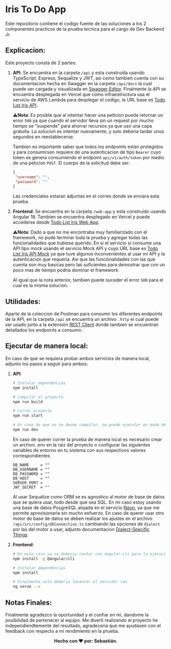 # Iris To Do App
Este repositorio contiene el codigo fuente de las soluciones a los 2 componentes practicos de la prueba tecnica para el cargo de Dev Backend Jr.

## Explicacion:
Este proyecto consta de 2 partes:
1. **API**: Se encuentra en la carpeta `/api` y esta construida usando TypeScript, Express, Sequalize y JWT, asi como tambien cuenta con su documentacion hecha en Swagger en la carpeta `/api/docs` la cual puede ser cargada y visualizada en [Swagger Editor](https://editor.swagger.io). Finalmente la API se encuentra desplegada en Vercel que como infraestructura usa el servicio de AWS Lambda para desplegar el codigo, la URL base es [Todo List Iris API](https://todo-list-iris-app.vercel.app/api/v1/tasks).

   ⚠️**Nota**: Es posible que al intentar hacer una peticion pueda retornar un error `500` ya que cuando el servidor lleva sin un request por mucho tiempo se "suspende" para ahorrar recursos ya que uso una capa gratuita. La solucion es intentar nuevamente, y solo deberia tardar unos segundos en reestablecerse.

   Tambien es importante saber que todos los endpoints estan protegidos y para consumirsen requiere de una autenticacion de tipo `Bearer` cuyo token se genera consumiendo el endpoint `api/v1/auth/token` por medio de una peticion `POST`. El cuerpo de la solicitud debe ser:

   ```json
   {
    "username": "",
    "password": ""
   }
   ```

   Las credenciales estaran adjuntas en el correo donde se enviara esta prueba.

3. **Frontend**: Se encuentra en la carpeta `/web-app` y esta construido usando Angular 18. Tambien se encuentra desplegado en Vercel y puede accederse desde [Todo List Iris Web App](https://web-app-nine-olive.vercel.app).

   ⚠️**Nota:** Dado a que no me encontraba muy familiarizado con el framework, no pude terminar toda la prueba y agregar todas las funcionalidades que hubiese querido. En si el servicio si consume una API tipo mock usando el servicio Mock API y cuyo URL base es [Todo List Iris API Mock](https://66aec30bb05db47acc5842d7.mockapi.io/api/v1/tasks) ya que tuve algunos inconvenientes al usar mi API y la autenticacion que requeria. Asi que las funcionalidades con las que cuenta son muy basicas pero las suficientes para demostrar que con un poco mas de tiempo podria dominar el framework.

   Al igual que la nota anterior, tambien puede suceder el error `500` para el cual es la misma solucion.

## Utilidades:
Aparte de la coleccion de Postman para consumir los diferentes endpoints de la API, en la carpeta `/api` se encuentra un archivo `.http` el cual puede ser usado junto a la extension [REST Client](https://marketplace.visualstudio.com/items?itemName=humao.rest-client) donde tambien se encuentran detallados los endpoints a consumir.

## Ejecutar de manera local:
En caso de que se requiera probar ambos servicios de manera local, adjunto los pasos a seguir para ambos:

1. **API**:
   ```bash
   # Instalar dependencias
   npm install

   # Compilar el proyecto
   npm run build

   # Correr proyecto
   npm run start

   # En caso de que no se desee compilar, se puede ejecutar en modo desarrollo
   npm run dev
   ```

   En caso de querer correr la prueba de manera local es necesario crear un archivo .env en la raiz del proyecto o configurar las siguientes variables de entorno en tu sistema con sus respectivos valores correspondientes

   ```env
   DB_NAME     = ""
   DB_USERNAME = ""
   DB_PASSWORD = ""
   DB_HOST     = ""
   SERVER_PORT = 
   JWT_SECRET  = ""
   ```

   Al usar Sequalize como ORM se es agnostico al motor de base de datos que se quiera usar, todo desde que sea SQL. En mi caso estoy usando una base de datos PosgreSQL alojada en el servicio [Neon](https://neon.tech), ya que me permite aprovisionarla sin mucho esfuerzo. En caso de querer usar otro motor de base de datos se deben realizar los ajustes en el archivo `/api/src/config/dbConnection.ts` cambiando las opciones de `dialect` por las del motor a usar, adjunto documentacion [Dialect-Specific Things](https://sequelize.org/docs/v6/other-topics/dialect-specific-things/).

   

   
3. **Frontend**:
   ```bash
   # En este caso ya se deberia contar con angular-cli para la ejecucion del mismo, en caso de que no se instala con el comando
   npm install -g @angular/cli

   # Instalar dependencias
   npm install

   # Finalmente solo deberia levantar el servidor con
   ng serve --o
   ```

## Notas Finales:
Finalmente agradezco la oportunidad y el confiar en mi, dandome la posibilidad de pertenecer al equipo. Me diverti realizando el proyecto he independiendtemente del resultado, agradeceria que me ayudasen con el feedback con respecto a mi rendimiento en la prueba.

<p align="center">
  <b>Hecho con &#10084; por: Sebastián. </b>
</p>

